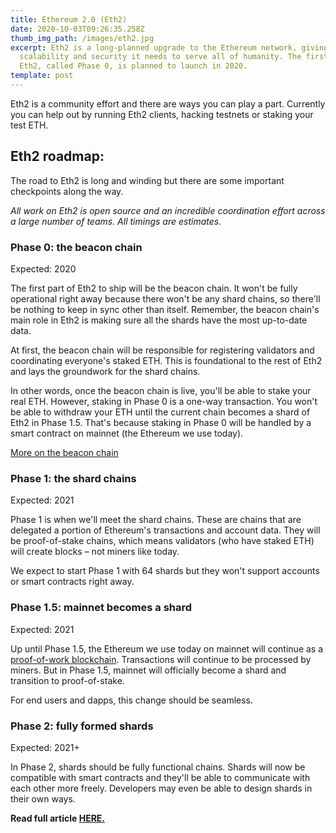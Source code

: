 ```yaml
---
title: Ethereum 2.0 (Eth2)
date: 2020-10-03T09:26:35.258Z
thumb_img_path: /images/eth2.jpg
excerpt: Eth2 is a long-planned upgrade to the Ethereum network, giving it the
  scalability and security it needs to serve all of humanity. The first stage of
  Eth2, called Phase 0, is planned to launch in 2020.
template: post
---
```

Eth2 is a community effort and there are ways you can play a part. Currently you can help out by running Eth2 clients, hacking testnets or staking your test ETH.

## Eth2 roadmap:

The road to Eth2 is long and winding but there are some important checkpoints along the way.

*All work on Eth2 is open source and an incredible coordination effort across a large number of teams. All timings are estimates.*

### Phase 0: the beacon chain

Expected: 2020

The first part of Eth2 to ship will be the beacon chain. It won't be fully operational right away because there won't be any shard chains, so there'll be nothing to keep in sync other than itself. Remember, the beacon chain's main role in Eth2 is making sure all the shards have the most up-to-date data.

At first, the beacon chain will be responsible for registering validators and coordinating everyone's staked ETH. This is foundational to the rest of Eth2 and lays the groundwork for the shard chains.

In other words, once the beacon chain is live, you'll be able to stake your real ETH. However, staking in Phase 0 is a one-way transaction. You won't be able to withdraw your ETH until the current chain becomes a shard of Eth2 in Phase 1.5. That's because staking in Phase 0 will be handled by a smart contract on mainnet (the Ethereum we use today).

[More on the beacon chain](https://ethereum.org/en/eth2/the-beacon-chain/)

### Phase 1: the shard chains

Expected: 2021

Phase 1 is when we'll meet the shard chains. These are chains that are delegated a portion of Ethereum's transactions and account data. They will be proof-of-stake chains, which means validators (who have staked ETH) will create blocks – not miners like today.

We expect to start Phase 1 with 64 shards but they won't support accounts or smart contracts right away.

### Phase 1.5: mainnet becomes a shard

Expected: 2021

Up until Phase 1.5, the Ethereum we use today on mainnet will continue as a [proof-of-work blockchain](https://ethereum.org/en/learn/#proof-of-work-and-mining). Transactions will continue to be processed by miners. But in Phase 1.5, mainnet will officially become a shard and transition to proof-of-stake.

For end users and dapps, this change should be seamless.

### Phase 2: fully formed shards

Expected: 2021+

In Phase 2, shards should be fully functional chains. Shards will now be compatible with smart contracts and they'll be able to communicate with each other more freely. Developers may even be able to design shards in their own ways.

**Read full article [HERE.](https://ethereum.org/en/eth2/)**